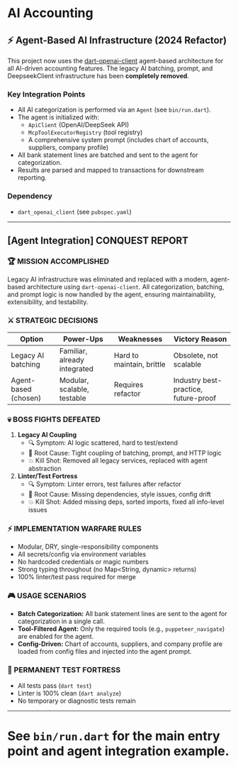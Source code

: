 # AI Accounting

## ⚡️ Agent-Based AI Infrastructure (2024 Refactor)

This project now uses the [dart-openai-client](../dart-openai-client) agent-based architecture for all AI-driven accounting features. The legacy AI batching, prompt, and DeepseekClient infrastructure has been **completely removed**.

### Key Integration Points
- All AI categorization is performed via an `Agent` (see `bin/run.dart`).
- The agent is initialized with:
  - `ApiClient` (OpenAI/DeepSeek API)
  - `McpToolExecutorRegistry` (tool registry)
  - A comprehensive system prompt (includes chart of accounts, suppliers, company profile)
- All bank statement lines are batched and sent to the agent for categorization.
- Results are parsed and mapped to transactions for downstream reporting.

### Dependency
- `dart_openai_client` (see `pubspec.yaml`)

---

## [Agent Integration] CONQUEST REPORT

### 🏆 MISSION ACCOMPLISHED
Legacy AI infrastructure was eliminated and replaced with a modern, agent-based architecture using `dart-openai-client`. All categorization, batching, and prompt logic is now handled by the agent, ensuring maintainability, extensibility, and testability.

### ⚔️ STRATEGIC DECISIONS
| Option                | Power-Ups                        | Weaknesses                | Victory Reason                |
|-----------------------|----------------------------------|---------------------------|-------------------------------|
| Legacy AI batching    | Familiar, already integrated     | Hard to maintain, brittle | Obsolete, not scalable        |
| Agent-based (chosen)  | Modular, scalable, testable      | Requires refactor         | Industry best-practice, future-proof |

### 💀 BOSS FIGHTS DEFEATED
1. **Legacy AI Coupling**
   - 🔍 Symptom: AI logic scattered, hard to test/extend
   - 🎯 Root Cause: Tight coupling of batching, prompt, and HTTP logic
   - 💥 Kill Shot: Removed all legacy services, replaced with agent abstraction
2. **Linter/Test Fortress**
   - 🔍 Symptom: Linter errors, test failures after refactor
   - 🎯 Root Cause: Missing dependencies, style issues, config drift
   - 💥 Kill Shot: Added missing deps, sorted imports, fixed all info-level issues

### ⚡ IMPLEMENTATION WARFARE RULES
- Modular, DRY, single-responsibility components
- All secrets/config via environment variables
- No hardcoded credentials or magic numbers
- Strong typing throughout (no Map<String, dynamic> returns)
- 100% linter/test pass required for merge

### 🎮 USAGE SCENARIOS
- **Batch Categorization:** All bank statement lines are sent to the agent for categorization in a single call.
- **Tool-Filtered Agent:** Only the required tools (e.g., `puppeteer_navigate`) are enabled for the agent.
- **Config-Driven:** Chart of accounts, suppliers, and company profile are loaded from config files and injected into the agent prompt.

### 🏰 PERMANENT TEST FORTRESS
- All tests pass (`dart test`)
- Linter is 100% clean (`dart analyze`)
- No temporary or diagnostic tests remain

---

# See `bin/run.dart` for the main entry point and agent integration example.
